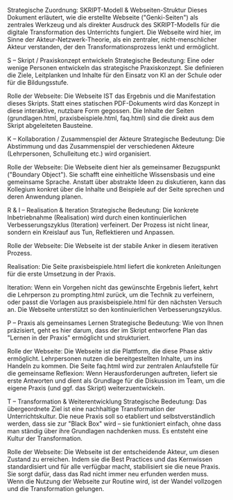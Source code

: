 Strategische Zuordnung: SKRIPT-Modell & Webseiten-Struktur
Dieses Dokument erläutert, wie die erstellte Webseite ("Genki-Seiten") als zentrales Werkzeug und als direkter Ausdruck des SKRIPT-Modells für die digitale Transformation des Unterrichts fungiert. Die Webseite wird hier, im Sinne der Akteur-Netzwerk-Theorie, als ein zentraler, nicht-menschlicher Akteur verstanden, der den Transformationsprozess lenkt und ermöglicht.

S – Skript / Praxiskonzept entwickeln
Strategische Bedeutung: Eine oder wenige Personen entwickeln das strategische Praxiskonzept. Sie definieren die Ziele, Leitplanken und Inhalte für den Einsatz von KI an der Schule oder für die Bildungsstufe.

Rolle der Webseite: Die Webseite IST das Ergebnis und die Manifestation dieses Skripts. Statt eines statischen PDF-Dokuments wird das Konzept in diese interaktive, nutzbare Form gegossen. Die Inhalte der Seiten (grundlagen.html, praxisbeispiele.html, faq.html) sind die direkt aus dem Skript abgeleiteten Bausteine.

K – Kollaboration / Zusammenspiel der Akteure
Strategische Bedeutung: Die Abstimmung und das Zusammenspiel der verschiedenen Akteure (Lehrpersonen, Schulleitung etc.) wird organisiert.

Rolle der Webseite: Die Webseite dient hier als gemeinsamer Bezugspunkt ("Boundary Object"). Sie schafft eine einheitliche Wissensbasis und eine gemeinsame Sprache. Anstatt über abstrakte Ideen zu diskutieren, kann das Kollegium konkret über die Inhalte und Beispiele auf der Seite sprechen und deren Anwendung planen.

R & I – Realisation & Iteration
Strategische Bedeutung: Die konkrete Inbetriebnahme (Realisation) wird durch einen kontinuierlichen Verbesserungszyklus (Iteration) verfeinert. Der Prozess ist nicht linear, sondern ein Kreislauf aus Tun, Reflektieren und Anpassen.

Rolle der Webseite: Die Webseite ist der stabile Anker in diesem iterativen Prozess.

Realisation: Die Seite praxisbeispiele.html liefert die konkreten Anleitungen für die erste Umsetzung in der Praxis.

Iteration: Wenn ein Vorgehen nicht das gewünschte Ergebnis liefert, kehrt die Lehrperson zu prompting.html zurück, um die Technik zu verfeinern, oder passt die Vorlagen aus praxisbeispiele.html für den nächsten Versuch an. Die Webseite unterstützt so den kontinuierlichen Verbesserungszyklus.

P – Praxis als gemeinsames Lernen
Strategische Bedeutung: Wie von Ihnen präzisiert, geht es hier darum, dass der im Skript entworfene Plan das "Lernen in der Praxis" ermöglicht und strukturiert.

Rolle der Webseite: Die Webseite ist die Plattform, die diese Phase aktiv ermöglicht. Lehrpersonen nutzen die bereitgestellten Inhalte, um ins Handeln zu kommen. Die Seite faq.html wird zur zentralen Anlaufstelle für die gemeinsame Reflexion: Wenn Herausforderungen auftreten, liefert sie erste Antworten und dient als Grundlage für die Diskussion im Team, um die eigene Praxis (und ggf. das Skript) weiterzuentwickeln.

T – Transformation & Weiterentwicklung
Strategische Bedeutung: Das übergeordnete Ziel ist eine nachhaltige Transformation der Unterrichtskultur. Die neue Praxis soll so etabliert und selbstverständlich werden, dass sie zur "Black Box" wird – sie funktioniert einfach, ohne dass man ständig über ihre Grundlagen nachdenken muss. Es entsteht eine Kultur der Transformation.

Rolle der Webseite: Die Webseite ist der entscheidende Akteur, um diesen Zustand zu erreichen. Indem sie die Best Practices und das Kernwissen standardisiert und für alle verfügbar macht, stabilisiert sie die neue Praxis. Sie sorgt dafür, dass das Rad nicht immer neu erfunden werden muss. Wenn die Nutzung der Webseite zur Routine wird, ist der Wandel vollzogen und die Transformation gelungen.
